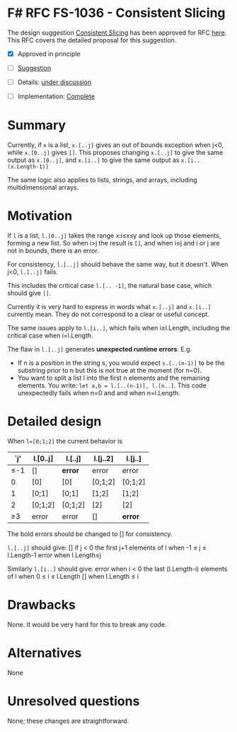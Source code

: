 # F# RFC FS-1036 - Consistent Slicing

The design suggestion [Consistent Slicing](https://github.com/dotnet/fsharp/issues/2643) has been approved for RFC [here](https://github.com/dotnet/fsharp/issues/3474).
This RFC covers the detailed proposal for this suggestion.

* [x] Approved in principle
* [ ] [Suggestion](https://github.com/dotnet/fsharp/issues/2643)
* [ ] Details: [under discussion](https://github.com/fsharp/fslang-design/issues/217)
* [ ] Implementation: [Complete](https://github.com/dotnet/fsharp/pull/3475)


# Summary
[summary]: #summary
Currently, if `x` is a list, `x.[..j]` gives an out of bounds exception when j<0, while `x.[0..j]` gives `[]`.
This proposes changing `x.[..j]` to give the same output as `x.[0..j]`, and `x.[i..]` to give the same output as `x.[i..(x.Length-1)]`

The same logic also applies to lists, strings, and arrays, including multidimensional arrays.


# Motivation
[motivation]: #motivation

If `l` is a list, `l.[0..j]` takes the range x:i≤x≤y and look up those elements, forming a new list. So when i>j the result is `[]`, and when i≤j and i or j are not in bounds, there is an error.

For consistency, `l.[..j]` should behave the same way, but it doesn't. When j<0, `l.[..j]` fails.

This includes the critical case `l.[.. -1]`, the natural base case, which should give `[]`.

Currently it is very hard to express in words what `x.[..j]` and `x.[i..]` currently mean. They do not correspond to a clear or useful concept.

The same issues apply to `l.[i..]`, which fails when i≥l.Length, including the critical case when i=l.Length.

The flaw in `l.[..j]` generates **unexpected runtime errors**. E.g.

- If n is a position in the string s, you would expect `s.[..(n-1)]` to be the substring prior to n but this is not true at the moment (for n=0).
- You want to split a list l into the first n elements and the remaining elements. You write: `let a,b = l.[..(n-1)], l.[n..]`. This code unexpectedly fails when n=0 and and when n=l.Length.


# Detailed design
[design]: #detailed-design

When `l=[0;1;2]` the current behavior is 

| `j'           | l.[0..j]      | l.[..j] | l.[j..2]  | l.[j..] |
| ------------- | ------------- | ------- | ------    | ------- |
| ≤-1           | []            | **error** | error     | error   |
| 0             | [0]           | [0]     | [0;1;2]   | [0;1;2] |
| 1             | [0;1]         | [0;1]   | [1;2]     | [1;2]   |
| 2             | [0;1;2]       | [0;1;2] | [2]       | [2]     |
| ≥3            | error         | error   | []        | **error** |

The bold errors should be changed to [] for consistency.

`l.[..j]` should give:
[] if j < 0
the first j+1 elements of l when -1 ≤ j ≤ l.Length-1
error when l.Length≤j

Similarly `l.[i..]` should give:
error when i < 0
the last (l.Length-i) elements of l when 0 ≤ i ≤ l.Length
[] when l.Length ≤ i

# Drawbacks
[drawbacks]: #drawbacks

None. It would be very hard for this to break any code.

# Alternatives
[alternatives]: #alternatives

None

# Unresolved questions
[unresolved]: #unresolved-questions

None; these changes are straightforward.
